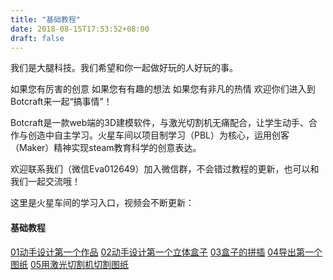 ```yaml
---
title: "基础教程"
date: 2018-08-15T17:53:52+08:00
draft: false
---
```


我们是大腿科技。我们希望和你一起做好玩的人好玩的事。

如果您有厉害的创意
如果您有有趣的想法
如果您有非凡的热情
欢迎你们进入到Botcraft来一起“搞事情”！

Botcraft是一款web端的3D建模软件，与激光切割机无痛配合，让学生动手、合作与创造中自主学习。火星车间以项目制学习（PBL）为核心，运用创客（Maker）精神实现steam教育科学的创意表达。

欢迎联系我们（微信Eva012649）加入微信群，不会错过教程的更新，也可以和我们一起交流哦！

这里是火星车间的学习入口，视频会不断更新：
#### 基础教程

[01动手设计第一个作品](tutorial1/)
[02动手设计第一个立体盒子](tutorial2/)
[03盒子的拼插](tutorial3/)
[04导出第一个图纸](tutorial4/)
[05用激光切割机切割图纸](tutorial5/)
